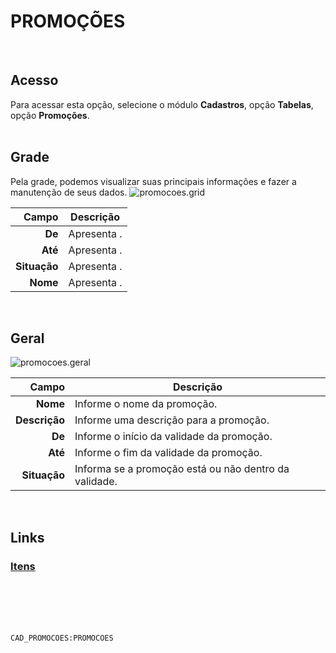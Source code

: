 # PROMOÇÕES
<br>

## Acesso
Para acessar esta opção, selecione o módulo **Cadastros**, opção **Tabelas**, opção **Promoções**.
<br>
<br>

## Grade
Pela grade, podemos visualizar suas principais informações e fazer a manutenção de seus dados.
![promocoes.grid](https://raw.githubusercontent.com/netforcews/docs-erp/master/cadastros/imagens/promocoes.grid.png)

Campo | Descrição
--:|---
**De** | Apresenta .
**Até** | Apresenta .
**Situação** | Apresenta .
**Nome** | Apresenta .
<br>

## Geral
![promocoes.geral](https://raw.githubusercontent.com/netforcews/docs-erp/master/cadastros/imagens/promocoes.geral.png)

Campo | Descrição
--:|---
**Nome** | Informe o nome da promoção.
**Descrição** | Informe uma descrição para a promoção.
**De** | Informe o início da validade da promoção.
**Até** | Informe o fim da validade da promoção.
**Situação** | Informa se a promoção está ou não dentro da validade.
<br>

## Links
### [Itens](/geral/promocaoitens.md)
<br>
<br>
<br>
<br>

```CAD_PROMOCOES:PROMOCOES```
